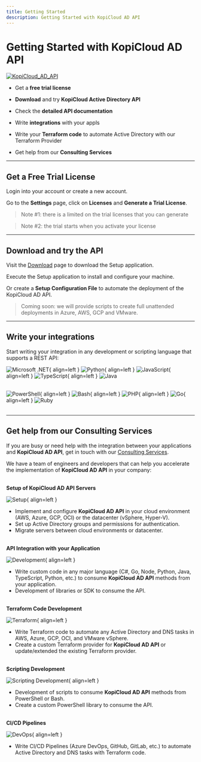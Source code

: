 ```yaml
---
title: Getting Started
description: Getting Started with KopiCloud AD API
---
```


# Getting Started with KopiCloud AD API
[![KopiCloud_AD_API](https://img.shields.io/badge/kopiCloud_ad-v1.0+-blueviolet.svg)](https://www.kopicloud-ad-api.com)

- Get a **free trial license**

- **Download** and try **KopiCloud Active Directory API**

- Check the **detailed API documentation**

- Write **integrations** with your appls
            
- Write your **Terraform code** to automate Active Directory with our Terraform Provider

- Get help from our **Consulting Services**


----

## Get a Free Trial License

Login into your account or create a new account.

Go to the **Settings** page, click on **Licenses** and **Generate a Trial License**.

> Note #1: there is a limited on the trial licenses that you can generate

> Note #2: the trial starts when you activate your license

----

## Download and try the API

Visit the [Download](https://www.kopicloud-ad-api.com/download) page to download the Setup application.

Execute the Setup application to install and configure your machine.

Or create a **Setup Configuration File** to automate the deployment of the KopiCloud AD API.

> Coming soon: we will provide scripts to create full unattended deployments in Azure, AWS, GCP and VMware.

----

## Write your integrations

Start writing your integration in any development or scripting language that supports a REST API:

![Microsoft .NET](https://www.kopicloud-ad-api.com/images/development/dotnet.png){ align=left }
![Python](https://www.kopicloud-ad-api.com/images/development/python.png){ align=left }
![JavaScript](https://www.kopicloud-ad-api.com/images/development/javascript.png){ align=left }
![TypeScript](https://www.kopicloud-ad-api.com/images/development/typescript.png){ align=left }
![Java](https://www.kopicloud-ad-api.com/images/development/java.png)
<br /><br />

![PowerShell](https://www.kopicloud-ad-api.com/images/development/powershell.png){ align=left }
![Bash](https://www.kopicloud-ad-api.com/images/development/bash.png){ align=left }
![PHP](https://www.kopicloud-ad-api.com/images/development/php.png){ align=left }
![Go](https://www.kopicloud-ad-api.com/images/development/golang.png){ align=left }
![Ruby](https://www.kopicloud-ad-api.com/images/development/ruby.png)
<br /><br />


----

## Get help from our Consulting Services

If you are busy or need help with the integration between your applications and **KopiCloud AD API**, get in touch with our [Consulting Services](https://www.kopicloud-ad-api.com/consulting).

 We have a team of engineers and developers that can help you accelerate the implementation of **KopiCloud AD API** in your company:
<br /><br />

**Setup of KopiCloud AD API Servers**
    
![Setup](https://www.kopicloud-ad-api.com/images/consulting/server.png){ align=left }

- Implement and configure **KopiCloud AD API** in your cloud environment (AWS, Azure, GCP, OCI) or the datacenter (vSphere, Hyper-V).
- Set up Active Directory groups and permissions for authentication.
- Migrate servers between cloud environments or datacenter.
<br /><br />

**API Integration with your Application**

![Development](https://www.kopicloud-ad-api.com/images/consulting/development.png){ align=left }

- Write custom code in any major language (C#, Go, Node, Python, Java, TypeScript, Python, etc.) to consume **KopiCloud AD API** methods from your application.
- Development of libraries or SDK to consume the API.
<br /><br />

**Terraform Code Development**

![Terraform](https://www.kopicloud-ad-api.com/images/consulting/terraform.png){ align=left }

- Write Terraform code to automate any Active Directory and DNS tasks in AWS, Azure, GCP, OCI, and VMware vSphere.
- Create a custom Terraform provider for **KopiCloud AD API** or update/extended the existing Terraform provider.
<br /><br />

**Scripting Development**

![Scripting Development](https://www.kopicloud-ad-api.com/images/consulting/command.png){ align=left }

- Development of scripts to consume **KopiCloud AD API** methods from PowerShell or Bash.
- Create a custom PowerShell library to consume the API.
<br /><br />

**CI/CD Pipelines**

![DevOps](https://www.kopicloud-ad-api.com/images/consulting/devops.png){ align=left }

- Write CI/CD Pipelines (Azure DevOps, GitHub, GitLab, etc.) to automate Active Directory and DNS tasks with Terraform code.

